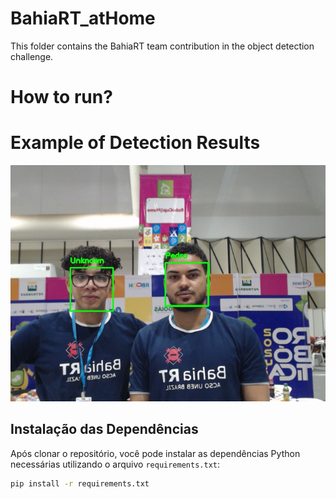 # BahiaRT_atHome
This folder contains the BahiaRT team contribution in the object detection challenge.

# How to run?

# Example of Detection Results
<img src="PersonalRecognition_ws/src/personal_recognition/personal_recognition/predict/Unknown.jpg" alt="Reconhecendo 2 pessoas, uma como Pedro e outra como desconhecido" width="700">


## Instalação das Dependências

Após clonar o repositório, você pode instalar as dependências Python necessárias utilizando o arquivo `requirements.txt`:

```bash
pip install -r requirements.txt
